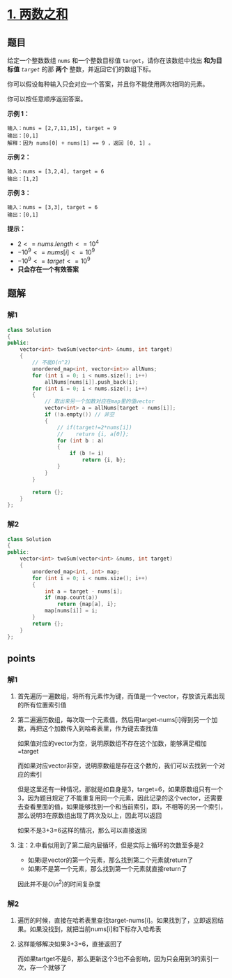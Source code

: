 # [1. 两数之和](https://leetcode.cn/problems/two-sum/)



## 题目

给定一个整数数组 `nums` 和一个整数目标值 `target`，请你在该数组中找出 **和为目标值** *`target`* 的那 **两个** 整数，并返回它们的数组下标。

你可以假设每种输入只会对应一个答案，并且你不能使用两次相同的元素。

你可以按任意顺序返回答案。

 

**示例 1：**

```
输入：nums = [2,7,11,15], target = 9
输出：[0,1]
解释：因为 nums[0] + nums[1] == 9 ，返回 [0, 1] 。
```

**示例 2：**

```
输入：nums = [3,2,4], target = 6
输出：[1,2]
```

**示例 3：**

```
输入：nums = [3,3], target = 6
输出：[0,1]
```

 

**提示：**

- $2 <= nums.length <= 10^4$
- $-10^9 <= nums[i] <= 10^9$
- $-10^9 <= target <= 10^9$
- **只会存在一个有效答案**



## 题解

### 解1

```cpp
class Solution
{
public:
    vector<int> twoSum(vector<int> &nums, int target)
    {
        // 不能O(n^2)
        unordered_map<int, vector<int>> allNums;
        for (int i = 0; i < nums.size(); i++)
            allNums[nums[i]].push_back(i);
        for (int i = 0; i < nums.size(); i++)
        {
            // 取出来另一个加数对应在map里的值vector
            vector<int> a = allNums[target - nums[i]];
            if (!a.empty()) // 非空
            {
                // if(target!=2*nums[i])
                //    return {i, a[0]};
                for (int b : a)
                {
                    if (b != i)
                        return {i, b};
                }
            }
        }

        return {};
    }
};
```



### 解2

```cpp
class Solution
{
public:
    vector<int> twoSum(vector<int> &nums, int target)
    {
        unordered_map<int, int> map;
        for (int i = 0; i < nums.size(); i++)
        {
            int a = target - nums[i];
            if (map.count(a))
                return {map[a], i};
            map[nums[i]] = i;
        }
        return {};
    }
};
```





## points

### 解1

1. 首先遍历一遍数组，将所有元素作为键，而值是一个vector，存放该元素出现的所有位置索引值

2. 第二遍遍历数组，每次取一个元素值，然后用target-nums[i]得到另一个加数，再把这个加数传入到哈希表里，作为键去查找值

   如果值对应的vector为空，说明原数组不存在这个加数，能够满足相加=target

   而如果对应vector非空，说明原数组是存在这个数的，我们可以去找到一个对应的索引

   但是这里还有一种情况，那就是如自身是3，target=6，如果原数组只有一个3，因为题目规定了不能重复用同一个元素，因此记录的这个vector，还需要去查看里面的值，如果能够找到一个和当前索引，即i，不相等的另一个索引，那么说明3在原数组出现了两次及以上，因此可以返回

   如果不是3+3=6这样的情况，那么可以直接返回

3. 注：2.中看似用到了第二层内层循环，但是实际上循环的次数至多是2

   - 如果i是vector的第一个元素，那么找到第二个元素就return了
   - 如果i不是第一个元素，那么找到第一个元素就直接return了

   因此并不是$O(n^2)$的时间复杂度



### 解2

1. 遍历的时候，直接在哈希表里查找target-nums[i]。如果找到了，立即返回结果。如果没找到，就把当前nums[i]和下标存入哈希表

2. 这样能够解决如果3+3=6，直接返回了

   而如果tartget不是6，那么更新这个3也不会影响，因为只会用到3的索引一次，存一个就够了